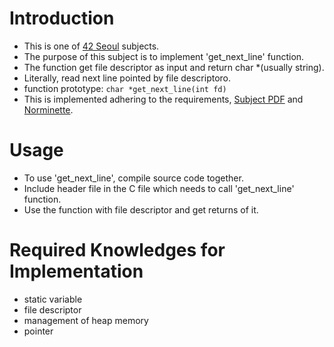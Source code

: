 # Introduction
- This is one of [42 Seoul](https://42seoul.kr/en/seoul42/default.html) subjects.
- The purpose of this subject is to implement 'get_next_line' function.
- The function get file descriptor as input and return char *(usually string).
- Literally, read next line pointed by file descriptoro.
- function prototype: `char *get_next_line(int fd)`
- This is implemented adhering to the requirements, [Subject PDF](requirements/get_next_line.pdf) and [Norminette](requirements/nominette.pdf).
# Usage
- To use 'get_next_line', compile source code together.
- Include header file in the C file which needs to call 'get_next_line' function.
- Use the function with file descriptor and get returns of it.
# Required Knowledges for Implementation
- static variable
- file descriptor
- management of heap memory
- pointer